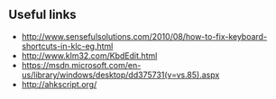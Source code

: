 ## Useful links

* http://www.sensefulsolutions.com/2010/08/how-to-fix-keyboard-shortcuts-in-klc-eg.html
* http://www.klm32.com/KbdEdit.html
* https://msdn.microsoft.com/en-us/library/windows/desktop/dd375731(v=vs.85).aspx
* http://ahkscript.org/
